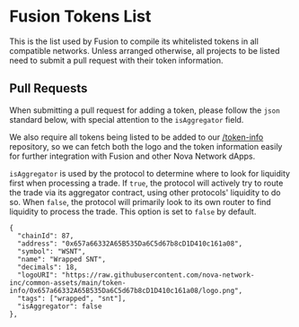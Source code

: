 # Fusion Tokens List

This is the list used by Fusion to compile its whitelisted tokens in all compatible
networks. Unless arranged otherwise, all projects to be listed need to submit a
pull request with their token information.

## Pull Requests

When submitting a pull request for adding a token, please follow the `json` standard
below, with special attention to the `isAggregator` field.

We also require all tokens being listed to be added to our [/token-info](https://github.com/nova-network-inc/common-assets/tree/main/token-info) repository, so we can fetch both the logo and the
token information easily for further integration with Fusion and other Nova
Network dApps.

`isAggregator` is used by the protocol to determine where to look for liquidity
first when processing a trade. If `true`, the protocol will actively try to route
the trade via its aggregator contract, using other protocols' liquidity to do so.
When `false`, the protocol will primarily look to its own router to find liquidity
to process the trade. This option is set to `false` by default.

```shell
{
  "chainId": 87,
  "address": "0x657a66332A65B535Da6C5d67b8cD1D410c161a08",
  "symbol": "WSNT",
  "name": "Wrapped SNT",
  "decimals": 18,
  "logoURI": "https://raw.githubusercontent.com/nova-network-inc/common-assets/main/token-info/0x657a66332A65B535Da6C5d67b8cD1D410c161a08/logo.png",
  "tags": ["wrapped", "snt"],
  "isAggregator": false
},
```
